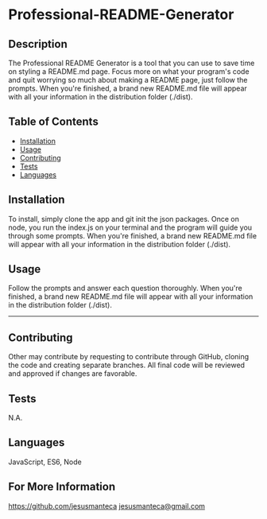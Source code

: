 # Professional-README-Generator

## Description 

The Professional README Generator is a tool that you can use to save time on styling a README.md page. Focus more on what your program's code and quit worrying so much about making a README page, just follow the prompts. When you're finished, a brand new README.md file will appear with all your information in the distribution folder (./dist).

## Table of Contents

* [Installation](#installation)
* [Usage](#usage)
* [Contributing](#Contributing)
* [Tests](#Tests) 
* [Languages](#Languages) 

## Installation

To install, simply clone the app and git init the json packages. Once on node, you run the index.js on your terminal and the program will guide you through some prompts. When you're finished, a brand new README.md file will appear with all your information in the distribution folder (./dist).

## Usage 

Follow the prompts and answer each question thoroughly. When you're finished, a brand new README.md file will appear with all your information in the distribution folder (./dist).


---

## Contributing

Other may contribute by requesting to contribute through GitHub, cloning the code and creating separate branches. All final code will be reviewed and approved if changes are favorable.

## Tests

N.A.

## Languages

JavaScript, ES6, Node

## For More Information

https://github.com/jesusmanteca
jesusmanteca@gmail.com

